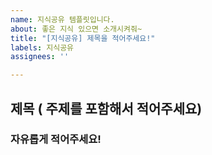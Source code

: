 ```yaml
---
name: 지식공유 템플릿입니다.
about: 좋은 지식 있으면 소개시켜줘~
title: "[지식공유] 제목을 적어주세요!"
labels: 지식공유
assignees: ''

---
```


## 제목 ( 주제를 포함해서 적어주세요)

### 자유롭게 적어주세요!
